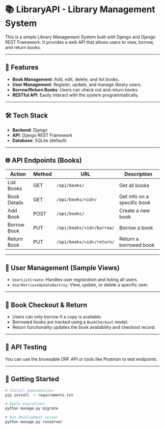 # 📚 LibraryAPI - Library Management System

This is a simple Library Management System built with Django and Django REST Framework. It provides a web API that allows users to view, borrow, and return books.

---

## 🧩 Features

- **Book Management**: Add, edit, delete, and list books.
- **User Management**: Register, update, and manage library users.
- **Borrow/Return Books**: Users can check out and return books.
- **RESTful API**: Easily interact with the system programmatically.

---

## 🛠️ Tech Stack

- **Backend**: Django
- **API**: Django REST Framework
- **Database**: SQLite (default)

---

## 🌐 API Endpoints (Books)

| Action            | Method | URL                          | Description                           |
|------------------|--------|------------------------------|---------------------------------------|
| List Books        | GET    | `/api/books/`                | Get all books                         |
| Book Details      | GET    | `/api/books/<id>/`           | Get info on a specific book           |
| Add Book          | POST   | `/api/books/`                | Create a new book                     |
| Borrow Book       | PUT    | `/api/books/<id>/borrow/`    | Borrow a book                         |
| Return Book       | PUT    | `/api/books/<id>/return/`    | Return a borrowed book                |

---

## 👤 User Management (Sample Views)

- `UserListCreate`: Handles user registration and listing all users.
- `UserRetrieveUpdateDestroy`: View, update, or delete a specific user.

---

## 🔄 Book Checkout & Return

- Users can only borrow if a copy is available.
- Borrowed books are tracked using a `BookCheckout` model.
- Return functionality updates the book availability and checkout record.

---

## 🧪 API Testing

You can use the browsable DRF API or tools like Postman to test endpoints.

---

## 🚀 Getting Started

```bash
# Install dependencies
pip install -r requirements.txt

# Apply migrations
python manage.py migrate

# Run development server
python manage.py runserver

